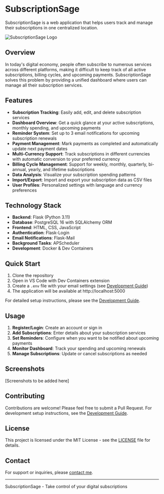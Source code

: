 # SubscriptionSage

SubscriptionSage is a web application that helps users track and manage their subscriptions in one centralized location.

![SubscriptionSage Logo](https://example.com/logo.png)

## Overview

In today's digital economy, people often subscribe to numerous services across different platforms, making it difficult to keep track of all active subscriptions, billing cycles, and upcoming payments. SubscriptionSage solves this problem by providing a unified dashboard where users can manage all their subscription services.

## Features

- **Subscription Tracking**: Easily add, edit, and delete subscription services
- **Dashboard Overview**: Get a quick glance at your active subscriptions, monthly spending, and upcoming payments
- **Reminder System**: Set up to 3 email notifications for upcoming subscription renewals
- **Payment Management**: Mark payments as completed and automatically update next payment dates
- **Multi-Currency Support**: Track subscriptions in different currencies with automatic conversion to your preferred currency
- **Billing Cycle Management**: Support for weekly, monthly, quarterly, bi-annual, yearly, and lifetime subscriptions
- **Data Analysis**: Visualize your subscription spending patterns
- **Import/Export**: Import and export your subscription data as CSV files
- **User Profiles**: Personalized settings with language and currency preferences

## Technology Stack

- **Backend**: Flask (Python 3.11)
- **Database**: PostgreSQL 16 with SQLAlchemy ORM
- **Frontend**: HTML, CSS, JavaScript
- **Authentication**: Flask-Login
- **Email Notifications**: Flask-Mail
- **Background Tasks**: APScheduler
- **Development**: Docker & Dev Containers

## Quick Start

1. Clone the repository
2. Open in VS Code with Dev Containers extension
3. Create a `.env` file with your email settings (see [Development Guide](DEVELOPMENT.md))
4. The application will be available at http://localhost:5000

For detailed setup instructions, please see the [Development Guide](DEVELOPMENT.md).

## Usage

1. **Register/Login**: Create an account or sign in
2. **Add Subscriptions**: Enter details about your subscription services
3. **Set Reminders**: Configure when you want to be notified about upcoming payments
4. **Monitor Dashboard**: Track your spending and upcoming renewals
5. **Manage Subscriptions**: Update or cancel subscriptions as needed

## Screenshots

[Screenshots to be added here]

## Contributing

Contributions are welcome! Please feel free to submit a Pull Request. For development setup instructions, see the [Development Guide](DEVELOPMENT.md).

## License

This project is licensed under the MIT License - see the [LICENSE](LICENSE) file for details.

## Contact

For support or inquiries, please [contact me](mailto:lukasz.korbasiewicz@gmail.com).

---

SubscriptionSage - Take control of your digital subscriptions
